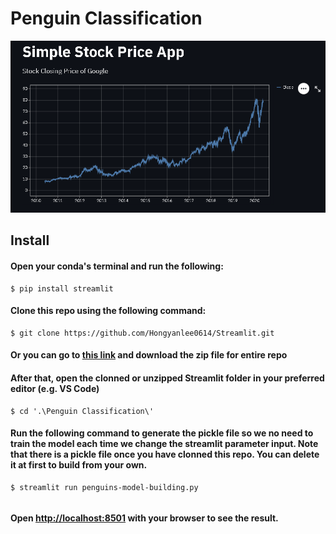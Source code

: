 # Penguin Classification

![SS1](https://github.com/Hongyanlee0614/Streamlit/blob/main/Static%20Stock%20Price%20Visualization/ss.PNG)

## Install

#### Open your conda's terminal and run the following:

```
$ pip install streamlit
```

#### Clone this repo using the following command:

```
$ git clone https://github.com/Hongyanlee0614/Streamlit.git
```

#### Or you can go to [this link](https://github.com/Hongyanlee0614/Streamlit) and download the zip file for entire repo

#### After that, open the clonned or unzipped Streamlit folder in your preferred editor (e.g. VS Code)


```
$ cd '.\Penguin Classification\'
```

#### Run the following command to generate the pickle file so we no need to train the model each time we change the streamlit parameter input. Note that there is a pickle file once you have clonned this repo. You can delete it at first to build from your own.

```
$ streamlit run penguins-model-building.py
```

```
```

#### Open [http://localhost:8501](http://localhost:8501) with your browser to see the result.

